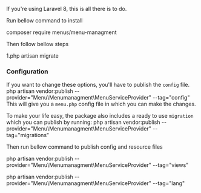 If you're using Laravel 8, this is all there is to do.

Run bellow command to install

composer require menus/menu-managment

Then follow bellow steps

1.php artisan migrate

### Configuration

If you want to change these options, you'll have to publish the `config` file.
    php artisan vendor:publish --provider="Menu\Menumanagment\MenuServiceProvider" --tag="config"
This will give you a `menu.php` config file in which you can make the changes.

To make your life easy, the package also includes a ready to use `migration` which you can publish by running:
    php artisan vendor:publish --provider="Menu\Menumanagment\MenuServiceProvider" --tag="migrations"
    
Then run bellow command to publish config and resource files

php artisan vendor:publish --provider="Menu\Menumanagment\MenuServiceProvider" --tag="views"

php artisan vendor:publish --provider="Menu\Menumanagment\MenuServiceProvider" --tag="lang"
